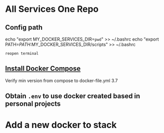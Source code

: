 # All Services One Repo

## Config path
echo "export MY_DOCKER_SERVICES_DIR=`pwd`" >> ~/.bashrc
echo "export PATH=$PATH:$MY_DOCKER_SERVICES_DIR/scripts" >> ~/.bashrc

`reopen terminal`

## [Install Docker Compose](https://docs.docker.com/compose/install/)
Verify min version from compose to docker-file.yml 3.7


## Obtain `.env` to use docker created based in personal projects


# Add a new docker to stack